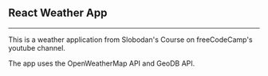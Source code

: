 ## React Weather App

---

This is a weather application from Slobodan's Course on freeCodeCamp's youtube channel.

The app uses the OpenWeatherMap API and GeoDB API.

